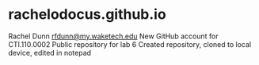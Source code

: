 # rachelodocus.github.io

Rachel Dunn
rfdunn@my.waketech.edu
New GitHub account for CTI.110.0002
Public repository for lab 6
Created repository, cloned to local device, edited in notepad
